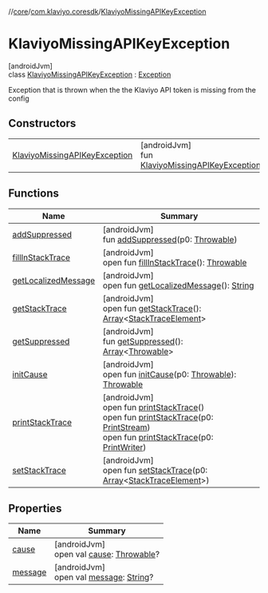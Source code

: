 //[core](../../../index.md)/[com.klaviyo.coresdk](../index.md)/[KlaviyoMissingAPIKeyException](index.md)

# KlaviyoMissingAPIKeyException

[androidJvm]\
class [KlaviyoMissingAPIKeyException](index.md) : [Exception](https://developer.android.com/reference/kotlin/java/lang/Exception.html)

Exception that is thrown when the the Klaviyo API token is missing from the config

## Constructors

| | |
|---|---|
| [KlaviyoMissingAPIKeyException](-klaviyo-missing-a-p-i-key-exception.md) | [androidJvm]<br>fun [KlaviyoMissingAPIKeyException](-klaviyo-missing-a-p-i-key-exception.md)() |

## Functions

| Name | Summary |
|---|---|
| [addSuppressed](../-klaviyo-missing-context-exception/index.md#282858770%2FFunctions%2F2074384153) | [androidJvm]<br>fun [addSuppressed](../-klaviyo-missing-context-exception/index.md#282858770%2FFunctions%2F2074384153)(p0: [Throwable](https://kotlinlang.org/api/latest/jvm/stdlib/kotlin/-throwable/index.html)) |
| [fillInStackTrace](../-klaviyo-missing-context-exception/index.md#-1102069925%2FFunctions%2F2074384153) | [androidJvm]<br>open fun [fillInStackTrace](../-klaviyo-missing-context-exception/index.md#-1102069925%2FFunctions%2F2074384153)(): [Throwable](https://kotlinlang.org/api/latest/jvm/stdlib/kotlin/-throwable/index.html) |
| [getLocalizedMessage](../-klaviyo-missing-context-exception/index.md#1043865560%2FFunctions%2F2074384153) | [androidJvm]<br>open fun [getLocalizedMessage](../-klaviyo-missing-context-exception/index.md#1043865560%2FFunctions%2F2074384153)(): [String](https://kotlinlang.org/api/latest/jvm/stdlib/kotlin/-string/index.html) |
| [getStackTrace](../-klaviyo-missing-context-exception/index.md#2050903719%2FFunctions%2F2074384153) | [androidJvm]<br>open fun [getStackTrace](../-klaviyo-missing-context-exception/index.md#2050903719%2FFunctions%2F2074384153)(): [Array](https://kotlinlang.org/api/latest/jvm/stdlib/kotlin/-array/index.html)&lt;[StackTraceElement](https://developer.android.com/reference/kotlin/java/lang/StackTraceElement.html)&gt; |
| [getSuppressed](../-klaviyo-missing-context-exception/index.md#672492560%2FFunctions%2F2074384153) | [androidJvm]<br>fun [getSuppressed](../-klaviyo-missing-context-exception/index.md#672492560%2FFunctions%2F2074384153)(): [Array](https://kotlinlang.org/api/latest/jvm/stdlib/kotlin/-array/index.html)&lt;[Throwable](https://kotlinlang.org/api/latest/jvm/stdlib/kotlin/-throwable/index.html)&gt; |
| [initCause](../-klaviyo-missing-context-exception/index.md#-418225042%2FFunctions%2F2074384153) | [androidJvm]<br>open fun [initCause](../-klaviyo-missing-context-exception/index.md#-418225042%2FFunctions%2F2074384153)(p0: [Throwable](https://kotlinlang.org/api/latest/jvm/stdlib/kotlin/-throwable/index.html)): [Throwable](https://kotlinlang.org/api/latest/jvm/stdlib/kotlin/-throwable/index.html) |
| [printStackTrace](../-klaviyo-missing-context-exception/index.md#-1769529168%2FFunctions%2F2074384153) | [androidJvm]<br>open fun [printStackTrace](../-klaviyo-missing-context-exception/index.md#-1769529168%2FFunctions%2F2074384153)()<br>open fun [printStackTrace](../-klaviyo-missing-context-exception/index.md#1841853697%2FFunctions%2F2074384153)(p0: [PrintStream](https://developer.android.com/reference/kotlin/java/io/PrintStream.html))<br>open fun [printStackTrace](../-klaviyo-missing-context-exception/index.md#1175535278%2FFunctions%2F2074384153)(p0: [PrintWriter](https://developer.android.com/reference/kotlin/java/io/PrintWriter.html)) |
| [setStackTrace](../-klaviyo-missing-context-exception/index.md#2135801318%2FFunctions%2F2074384153) | [androidJvm]<br>open fun [setStackTrace](../-klaviyo-missing-context-exception/index.md#2135801318%2FFunctions%2F2074384153)(p0: [Array](https://kotlinlang.org/api/latest/jvm/stdlib/kotlin/-array/index.html)&lt;[StackTraceElement](https://developer.android.com/reference/kotlin/java/lang/StackTraceElement.html)&gt;) |

## Properties

| Name | Summary |
|---|---|
| [cause](../-klaviyo-missing-context-exception/index.md#-654012527%2FProperties%2F2074384153) | [androidJvm]<br>open val [cause](../-klaviyo-missing-context-exception/index.md#-654012527%2FProperties%2F2074384153): [Throwable](https://kotlinlang.org/api/latest/jvm/stdlib/kotlin/-throwable/index.html)? |
| [message](../-klaviyo-missing-context-exception/index.md#1824300659%2FProperties%2F2074384153) | [androidJvm]<br>open val [message](../-klaviyo-missing-context-exception/index.md#1824300659%2FProperties%2F2074384153): [String](https://kotlinlang.org/api/latest/jvm/stdlib/kotlin/-string/index.html)? |
